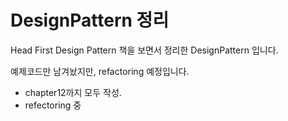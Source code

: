# DesignPattern 정리

Head First Design Pattern 책을 보면서 정리한 DesignPattern 입니다.

예제코드만 남겨놨지만, refactoring 예정입니다.
* chapter12까지 모두 작성.
* refectoring 중
